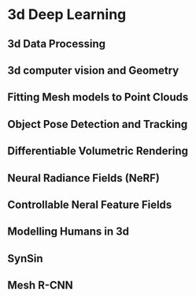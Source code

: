 # 3d Deep Learning

## 3d Data Processing

## 3d computer vision and Geometry

## Fitting Mesh models to Point Clouds

## Object Pose Detection and Tracking

## Differentiable Volumetric Rendering

## Neural Radiance Fields (NeRF)

## Controllable Neral Feature Fields

## Modelling Humans in 3d

## SynSin

## Mesh R-CNN